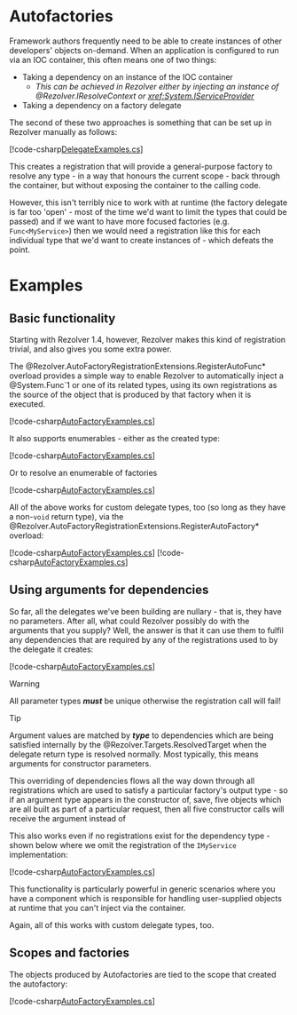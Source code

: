 ﻿# Autofactories

Framework authors frequently need to be able to create instances of other developers' objects on-demand.  When an application is 
configured to run via an IOC container, this often means one of two things:

- Taking a dependency on an instance of the IOC container
  - *This can be achieved in Rezolver either by injecting an instance of @Rezolver.IResolveContext or <xref:System.IServiceProvider>*
- Taking a dependency on a factory delegate

The second of these two approaches is something that can be set up in Rezolver manually as follows:

[!code-csharp[DelegateExamples.cs](../../../../test/Rezolver.Tests.Examples/DelegateExamples.cs#example13)]

This creates a registration that will provide a general-purpose factory to resolve any type - in a way that honours the current scope - 
back through the container, but without exposing the container to the calling code.

However, this isn't terribly nice to work with at runtime (the factory delegate is far too 'open' - most of the time we'd want to 
limit the types that could be passed) and if we want to have more focused factories (e.g. `Func<MyService>`) then we would need 
a registration like this for each individual type that we'd want to create instances of - which defeats the point.

# Examples

## Basic functionality

Starting with Rezolver 1.4, however, Rezolver makes this kind of registration trivial, and also gives you some extra power.

The @Rezolver.AutoFactoryRegistrationExtensions.RegisterAutoFunc* overload provides a simple way to enable Rezolver to automatically
inject a @System.Func`1 or one of its related types, using its own registrations as the source of the object that is produced by that
factory when it is executed.

[!code-csharp[AutoFactoryExamples.cs](../../../../test/Rezolver.Tests.Examples/AutoFactoryExamples.cs#example1)]

It also supports enumerables - either as the created type:

[!code-csharp[AutoFactoryExamples.cs](../../../../test/Rezolver.Tests.Examples/AutoFactoryExamples.cs#example2)]

Or to resolve an enumerable of factories

[!code-csharp[AutoFactoryExamples.cs](../../../../test/Rezolver.Tests.Examples/AutoFactoryExamples.cs#example3)]

All of the above works for custom delegate types, too (so long as they have a non-`void` return type), via the 
@Rezolver.AutoFactoryRegistrationExtensions.RegisterAutoFactory* overload:

[!code-csharp[AutoFactoryExamples.cs](../../../../test/Rezolver.Tests.Examples/AutoFactoryExamples.cs#example4a)]
[!code-csharp[AutoFactoryExamples.cs](../../../../test/Rezolver.Tests.Examples/AutoFactoryExamples.cs#example4b)]

## Using arguments for dependencies

So far, all the delegates we've been building are nullary - that is, they have no parameters.  After all, what could Rezolver
possibly do with the arguments that you supply?  Well, the answer is that it can use them to fulfil any dependencies that are
required by any of the registrations used to by the delegate it creates:

[!code-csharp[AutoFactoryExamples.cs](../../../../test/Rezolver.Tests.Examples/AutoFactoryExamples.cs#example5)]

> [!WARNING]
> All parameter types ***must*** be unique otherwise the registration call will fail!

> [!TIP]
> Argument values are matched by ***type*** to dependencies which are being satisfied internally by the @Rezolver.Targets.ResolvedTarget
> when the delegate return type is resolved normally.  Most typically, this means arguments for constructor parameters.
> 
> This overriding of dependencies flows all the way down through all registrations which are used to satisfy a particular
> factory's output type - so if an argument type appears in the constructor of, save, five objects which are all built as part
> of a particular request, then all five constructor calls will receive the argument instead of 

This also works even if no registrations exist for the dependency type - shown below where we omit the registration
of the `IMyService` implementation:

[!code-csharp[AutoFactoryExamples.cs](../../../../test/Rezolver.Tests.Examples/AutoFactoryExamples.cs#example6)]

This functionality is particularly powerful in generic scenarios where you have a component which is responsible for handling
user-supplied objects at runtime that you can't inject via the container.

Again, all of this works with custom delegate types, too.

## Scopes and factories

The objects produced by Autofactories are tied to the scope that created the autofactory:

[!code-csharp[AutoFactoryExamples.cs](../../../../test/Rezolver.Tests.Examples/AutoFactoryExamples.cs#example7)]